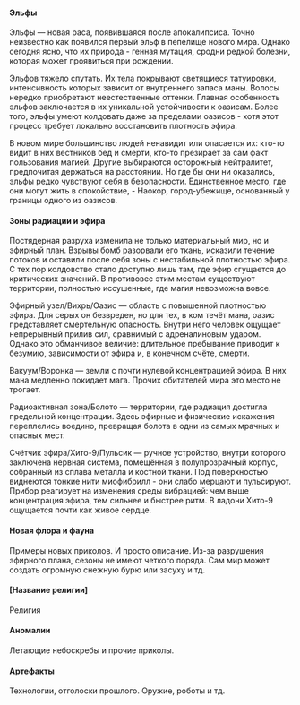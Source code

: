 #### Эльфы

Эльфы — новая раса, появившаяся после апокалипсиса. Точно неизвестно как появился первый эльф в пепелище нового мира. Однако сегодня ясно, что их природа - генная мутация, сродни редкой болезни, которая может проявиться при рождении.

Эльфов тяжело спутать. Их тела покрывают светящиеся татуировки, интенсивность которых зависит от внутреннего запаса маны. Волосы нередко приобретают неестественные оттенки. Главная особенность эльфов заключается в их уникальной устойчивости к оазисам. Более того, эльфы умеют колдовать даже за пределами оазисов - хотя этот процесс требует локально восстановить плотность эфира.

В новом мире большинство людей ненавидит или опасается их: кто-то видит в них вестников бед и смерти, кто-то презирает за сам факт пользования магией. Другие выбираются осторожный нейтралитет, предпочитая держаться на расстоянии. Но где бы они ни оказались, эльфы редко чувствуют себя в безопасности. Единственное место, где они могут жить в спокойствие, - Наокор, город-убежище, основанный у границы одного из оазисов.

#### Зоны радиации и эфира

Постядерная разруха изменила не только материальный мир, но и эфирный план. Взрывы бомб разорвали его ткань, исказили течение потоков и оставили после себя зоны с нестабильной плотностью эфира. С тех пор колдовство стало доступно лишь там, где эфир сгущается до критических значений. В противовес этим местам существуют территории, полностью иссушенные, где магия невозможна вовсе.

Эфирный узел/Вихрь/Оазис — область с повышенной плотностью эфира. Для серых он безвреден, но для тех, в ком течёт мана, оазис представляет смертельную опасность. Внутри него человек ощущает непрерывный прилив сил, сравнимый с адреналиновым ударом. Однако это обманчивое величие: длительное пребывание приводит к безумию, зависимости от эфира и, в конечном счёте, смерти.

Вакуум/Воронка — земли с почти нулевой концентрацией эфира. В них мана медленно покидает мага. Прочих обитателей мира это место не трогает.

Радиоактивная зона/Болото — территории, где радиация достигла предельной концентрации. Здесь эфирные и физические искажения переплелись воедино, превращая болота в одни из самых мрачных и опасных мест.

Счётчик эфира/Хито-9/Пульсик — ручное устройство, внутри которого заключена нервная система, помещённая в полупрозрачный корпус, собранный из сплава металла и костной ткани. Под поверхностью виднеются тонкие нити миофибрилл - они слабо мерцают и пульсируют.
Прибор реагирует на изменения среды вибрацией: чем выше концентрация эфира, тем сильнее и быстрее ритм. В ладони Хито-9 ощущается почти как живое сердце.

#### Новая флора и фауна
Примеры новых приколов. И просто описание. Из-за разрушения эфирного плана, сезоны не имеют четкого поряда. Сам мир может создать огромную снежную бурю или засуху и тд.

#### [Название религии]
Религия

#### Аномалии
Летающие небоскребы и прочие приколы.

#### Артефакты
Технологии, отголоски прошлого. Оружие, роботы и тд.